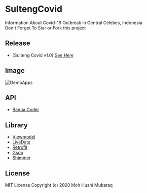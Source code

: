 # SultengCovid  
Information About Covid-19 Outbreak in Central Celebes, Indonesia  
Don't Forget To Star or Fork this project  

## Release  
- [Sulteng Covid v1.0] [See Here](https://github.com/whoishusni/SultengCovid/releases)  

## Image  
![DemoApps](https://user-images.githubusercontent.com/28988446/79744894-c59d0d00-8339-11ea-9c41-1ae11fb7853e.jpg)

## API  
- [Banua Coder](https://github.com/RyanAidilPratama/PICO_SULTENG_API)  

## Library  
- [Viewmodel](https://developer.android.com/jetpack/androidx/releases/lifecycle)  
- [LiveData](https://developer.android.com/jetpack/androidx/releases/lifecycle)  
- [Retrofit](https://github.com/square/retrofit)  
- [Gson](https://github.com/google/gson)  
- [Shimmer](https://github.com/facebook/shimmer-android)  

## License  
MIT License
Copyright (c) 2020 Moh Husni Mubaraq
